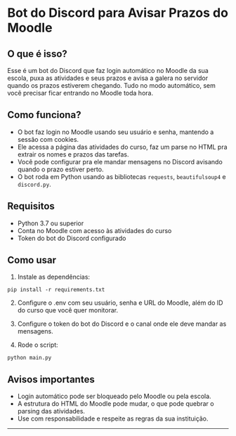 # Bot do Discord para Avisar Prazos do Moodle

## O que é isso?

Esse é um bot do Discord que faz login automático no Moodle da sua escola, puxa as atividades e seus prazos e avisa a galera no servidor quando os prazos estiverem chegando. Tudo no modo automático, sem você precisar ficar entrando no Moodle toda hora.

## Como funciona?

- O bot faz login no Moodle usando seu usuário e senha, mantendo a sessão com cookies.
- Ele acessa a página das atividades do curso, faz um parse no HTML pra extrair os nomes e prazos das tarefas.
- Você pode configurar pra ele mandar mensagens no Discord avisando quando o prazo estiver perto.
- O bot roda em Python usando as bibliotecas `requests`, `beautifulsoup4` e `discord.py`.

## Requisitos

- Python 3.7 ou superior
- Conta no Moodle com acesso às atividades do curso
- Token do bot do Discord configurado

## Como usar

1. Instale as dependências:
```
pip install -r requirements.txt
```
2. Configure o .env com seu usuário, senha e URL do Moodle, além do ID do curso que você quer monitorar.

3. Configure o token do bot do Discord e o canal onde ele deve mandar as mensagens.

4. Rode o script:
```
python main.py
```
## Avisos importantes

- Login automático pode ser bloqueado pelo Moodle ou pela escola.
- A estrutura do HTML do Moodle pode mudar, o que pode quebrar o parsing das atividades.
- Use com responsabilidade e respeite as regras da sua instituição.

---
